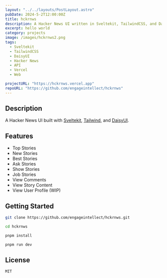 ```yaml
---
layout: "../../layouts/PostLayout.astro"
pubDate: 2024-5-2T12:00:00Z
title: hckrnws
description: A Hacker News UI written in Sveltekit, TailwindCSS, and DaisyUI.
excerpt: hello world
category: projects
image: /images/hckrnws2.png
tags:
  - Sveltekit
  - TailwindCSS
  - DaisyUI
  - Hacker News
  - API
  - Vercel
  - Web

projectURL: "https://hckrnws.vercel.app"
repoURL: "https://github.com/engageintellect/hckrnws"
---
```


## Description

A Hacker News UI built with [Sveltekit](https://kit.svelte.dev), [Tailwind](https://tailwindcss.com), and [DaisyUI](https://daisyui.com).

## Features

- Top Stories
- New Stories
- Best Stories
- Ask Stories
- Show Stories
- Job Stories
- View Comments
- View Story Content
- View User Profile (WIP)

## Getting Started

```bash
git clone https://github.com/engageintellect/hckrnws.git
```

```bash
cd hckrnws
```

```bash
pnpm install
```

```bash
pnpm run dev
```

## License

```
MIT
```
